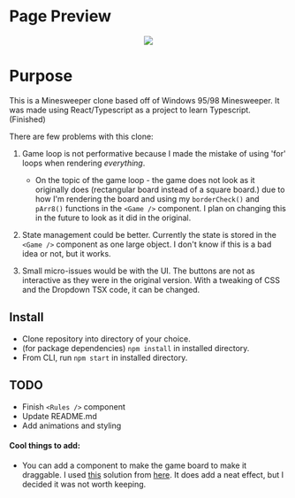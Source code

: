 # Page Preview
<p align="center">
    <img src="https://i.imgur.com/YdsFsoa.gif" />
</p>
    
# Purpose
This is a Minesweeper clone based off of Windows 95/98 Minesweeper. It was made using React/Typescript as a project to learn Typescript. (Finished)

There are few problems with this clone:

1. Game loop is not performative because I made the mistake of using 'for' loops when rendering *everything*.
    - On the topic of the game loop - the game does not look as it originally does (rectangular board instead of a square board.) due to how I'm rendering the board and using my ```borderCheck()``` and ```pArr8()``` functions in the ```<Game />``` component. I plan on changing this in the future to look as it did in the original.

2. State management could be better. Currently the state is stored in the ```<Game />``` component as one large object. I don't know if this is a bad idea or not, but it works.

3. Small micro-issues would be with the UI. The buttons are not as interactive as they were in the original version. With a tweaking of CSS and the Dropdown TSX code, it can be changed.

## Install
- Clone repository into directory of your choice.
- (for package dependencies) ``` npm install ``` in installed  directory.
- From CLI, run ``` npm start ``` in installed directory.

## TODO
- Finish ```<Rules />``` component
- Update README.md
- Add animations and styling

#### Cool things to add:

- You can add a component to make the game board to make it draggable. I used [this](https://codesandbox.io/s/condescending-dirac-rxwgx?file=/src/App.js) solution from [here](https://stackoverflow.com/a/39192992/11833883). It does add a neat effect, but I decided it was not worth keeping.
